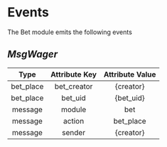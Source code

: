 # **Events**

The Bet module emits the following events

## *MsgWager*

|  Type         |  Attribute Key|    Attribute Value    |
|:-------------:|:-------------:|:---------------------:|
| bet_place     | bet_creator   |  {creator}            |
| bet_place     | bet_uid       |  {bet_uid}            |
| message       | module        |  bet                  |
| message       | action        |  bet_place            |
| message       | sender        |  {creator}            |
